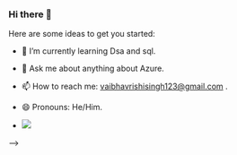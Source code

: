 ### Hi there 👋

 

Here are some ideas to get you started:
 
- 🌱 I’m currently learning Dsa and sql. 
- 💬 Ask me about anything about Azure.
- 📫 How to reach me: vaibhavrishisingh123@gmail.com .
- 😄 Pronouns: He/Him. 


- <img src="https://github-readme-stats.vercel.app/api?username=vaibhavkrsi&&show_icons=true&title_color=ffffff&icon_color=bb2acf&text_color=daf7dc&bg_color=151515">
-->

